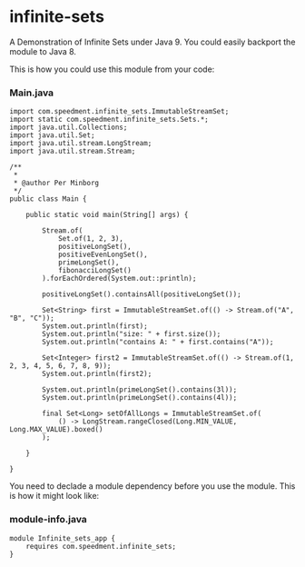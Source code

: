 # infinite-sets
A Demonstration of Infinite Sets under Java 9. You could easily backport the module to Java 8.

This is how you could use this module from your code:

### Main.java
```
import com.speedment.infinite_sets.ImmutableStreamSet;
import static com.speedment.infinite_sets.Sets.*;
import java.util.Collections;
import java.util.Set;
import java.util.stream.LongStream;
import java.util.stream.Stream;

/**
 *
 * @author Per Minborg
 */
public class Main {

    public static void main(String[] args) {

        Stream.of(
            Set.of(1, 2, 3),
            positiveLongSet(),
            positiveEvenLongSet(),
            primeLongSet(),
            fibonacciLongSet()
        ).forEachOrdered(System.out::println);

        positiveLongSet().containsAll(positiveLongSet());

        Set<String> first = ImmutableStreamSet.of(() -> Stream.of("A", "B", "C"));
        System.out.println(first);
        System.out.println("size: " + first.size());
        System.out.println("contains A: " + first.contains("A"));

        Set<Integer> first2 = ImmutableStreamSet.of(() -> Stream.of(1, 2, 3, 4, 5, 6, 7, 8, 9));
        System.out.println(first2);

        System.out.println(primeLongSet().contains(3l));
        System.out.println(primeLongSet().contains(4l));

        final Set<Long> setOfAllLongs = ImmutableStreamSet.of(
            () -> LongStream.rangeClosed(Long.MIN_VALUE, Long.MAX_VALUE).boxed()
        );

    }

}
```

You need to declade a module dependency before you use the module. This is how it might look like:

### module-info.java
```
module Infinite_sets_app {
    requires com.speedment.infinite_sets;
}
```







